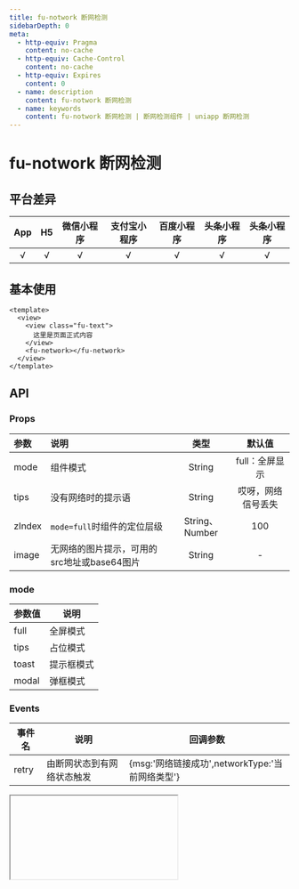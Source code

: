```yaml
---
title: fu-notwork 断网检测
sidebarDepth: 0
meta:
  - http-equiv: Pragma
    content: no-cache
  - http-equiv: Cache-Control
    content: no-cache
  - http-equiv: Expires
    content: 0
  - name: description
    content: fu-notwork 断网检测
  - name: keywords
    content: fu-notwork 断网检测 | 断网检测组件 | uniapp 断网检测
---
```


# fu-notwork 断网检测


## 平台差异

|  App   | H5  |  微信小程序   | 支付宝小程序  |  百度小程序   | 头条小程序  | 头条小程序  |
|  :----:  | :----:  |  :----:  | :----:  |  :----:  | :----: | :----:  |
|    √   | √     | √      | √     | √      | √     |  √   |

## 基本使用
```vue
<template>
  <view>
    <view class="fu-text">
      这里是页面正式内容
    </view>
    <fu-network></fu-network>
  </view>
</template>
```

## API

### Props
|  参数   | 说明  |  类型   | 默认值  |
|  :----  | :----  |  :----:  | :----:  |
|    mode   | 组件模式    | String     | full：全屏显示 |
|    tips   | 没有网络时的提示语    | String      |   哎呀，网络信号丢失   |
|    zIndex | `mode=full`时组件的定位层级   | String、Number    | 100  |
|    image   | 无网络的图片提示，可用的src地址或base64图片     | String      | -     |

### mode

|参数值|说明|
|----|----|
| full   |  全屏模式  |
|  tips  |   占位模式 |
|  toast  |   提示框模式 |
|  modal  |   弹框模式 |

### Events

|事件名|说明|回调参数|
|----|----|----|
| retry |  由断网状态到有网络状态触发 | {msg:'网络链接成功',networkType:'当前网络类型'} |










<div class="demo-model">
  <div class="model-content">
    <iframe :src="TEMPLETE_BASE_URL + '/fu-components/pages/notwork/index'" class="iframe"></iframe>
  </div>
</div>
